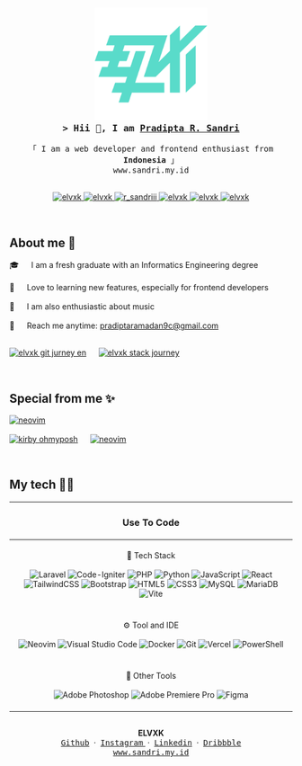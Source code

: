<!-- Intro  -->

<h3 align="center">
<!--   <img src="https://github.com/elvxk/elvxk/blob/main/assets/logo.png" alt="elvxk" width="200"><br> -->
  <img src="https://github.com/elvxk/elvxk/blob/main/assets/color%20new%20logo.png" alt="elvxk" width="200"><br>
  <samp
    >&gt; Hii 👋, I am <b><a target="_blank" href="https://sandri.my.id">Pradipta R. Sandri</a></b
    >
  </samp>
</h3>
<p align="center">
  <samp>「 I am a web developer and frontend enthusiast from
    <b>Indonesia</b> 」
    <br />www.sandri.my.id
    <br />
    <br />
  </samp>
</p>

<p align="center">
  <a href="https://sandri.my.id" target="blank">
    <img
      src="https://img.shields.io/badge/Website-DC143C?style=for-the-badge&logo=medium&logoColor=white"
      alt="elvxk"
    />
  </a>
  <a href="https://linkedin.com/in/elvxk" target="_blank">
    <img
      src="https://img.shields.io/badge/LinkedIn-0077B5?style=for-the-badge&logo=linkedin&logoColor=white"
      alt="elvxk"
    />
  </a>
  <a href="https://twitter.com/r_sandriii" target="_blank">
    <img
      src="https://img.shields.io/badge/Twitter-1DA1F2?style=for-the-badge&logo=twitter&logoColor=white"
      alt="r_sandriii"
    />
  </a>
  <a href="https://instagram.com/elvxk" target="_blank">
    <img
      src="https://img.shields.io/badge/Instagram-fe4164?style=for-the-badge&logo=instagram&logoColor=white"
      alt="elvxk"
    />
  </a>
  <a href="https://facebook.com/elvxk" target="_blank">
    <img
      src="https://img.shields.io/badge/Facebook-20BEFF?&style=for-the-badge&logo=facebook&logoColor=white"
      alt="elvxk"
    />
  </a>
  <a href="https://dribbble.com/elvxk" target="_blank">
    <img 
      src="https://img.shields.io/badge/Dribbble-EA4C89?style=for-the-badge&logo=dribbble&logoColor=white"
      alt="elvxk"
    />
  </a>
</p>
<br />

<!-- About Section -->
## About me 👋

<p>
  🎓 &emsp; I am a fresh graduate with an Informatics Engineering degree<br /><br />
  🚀 &emsp; Love to learning new features, especially for frontend developers<br /><br />
  🎸 &emsp; I am also enthusiastic about music<br /><br />
  📧 &emsp; Reach me anytime: <a href="mailto:pradiptaramadan9c@gmail.com">pradiptaramadan9c@gmail.com</a><br /><br />
</p>

[![elvxk git jurney en](https://github-readme-stats.vercel.app/api?username=elvxk&theme=catppuccin_mocha&show_icons=true&border_radius=12&rank_icon=github&custom_title=%F0%9F%90%B1%E2%80%8D%F0%9F%92%BBelvxk%20git%20journey&hide=issues,contribs&show=reviews,prs_merged,prs_merged_percentage)](https://github.com/elvxk) &emsp; [![elvxk stack journey](https://github-readme-stats.vercel.app/api/top-langs/?username=elvxk&theme=catppuccin_mocha&layout=donut&border_radius=12&custom_title=%F0%9F%8E%A8%20Git%20stack%20journey&hide=shell)](https://github.com/elvxk)

<br />

## Special from me ✨

[![neovim](https://github-readme-stats.vercel.app/api/pin/?username=elvxk&repo=react-tailwind-starter&theme=catppuccin_mocha&border_radius=12)](https://github.com/elvxk/react-tailwind-starter)<br/><br/>
[![kirby ohmyposh](https://github-readme-stats.vercel.app/api/pin/?username=elvxk&repo=kirby-omp&theme=catppuccin_mocha&border_radius=12)](https://github.com/elvxk/kirby-omp) &emsp;
[![neovim](https://github-readme-stats.vercel.app/api/pin/?username=elvxk&repo=nvim&theme=catppuccin_mocha&border_radius=12)](https://github.com/elvxk/nvim)

<br/>

## My tech 🐱‍💻

| <h3> Use To Code </h3> |
|:---:|
|<br/>💫 Tech Stack <br/><br/> ![Laravel](https://img.shields.io/badge/laravel-%23FF2D20.svg?style=for-the-badge&logo=laravel&logoColor=white) ![Code-Igniter](https://img.shields.io/badge/CodeIgniter-%23EF4223.svg?style=for-the-badge&logo=codeIgniter&logoColor=white) ![PHP](https://img.shields.io/badge/php-%23777BB4.svg?style=for-the-badge&logo=php&logoColor=white) ![Python](https://img.shields.io/badge/python-3670A0?style=for-the-badge&logo=python&logoColor=ffdd54) ![JavaScript](https://img.shields.io/badge/javascript-%23323330.svg?style=for-the-badge&logo=javascript&logoColor=%23F7DF1E) ![React](https://img.shields.io/badge/react-%2320232a.svg?style=for-the-badge&logo=react&logoColor=%2361DAFB) ![TailwindCSS](https://img.shields.io/badge/tailwindcss-%2338B2AC.svg?style=for-the-badge&logo=tailwind-css&logoColor=white) ![Bootstrap](https://img.shields.io/badge/bootstrap-%238511FA.svg?style=for-the-badge&logo=bootstrap&logoColor=white) ![HTML5](https://img.shields.io/badge/html5-%23E34F26.svg?style=for-the-badge&logo=html5&logoColor=white) ![CSS3](https://img.shields.io/badge/css3-%231572B6.svg?style=for-the-badge&logo=css3&logoColor=white) ![MySQL](https://img.shields.io/badge/mysql-%2300f.svg?style=for-the-badge&logo=mysql&logoColor=white) ![MariaDB](https://img.shields.io/badge/MariaDB-003545?style=for-the-badge&logo=mariadb&logoColor=white) ![Vite](https://img.shields.io/badge/vite-%23646CFF.svg?style=for-the-badge&logo=vite&logoColor=white) <br/><br/>|
|<br/>⚙ Tool and IDE <br/><br/> ![Neovim](https://img.shields.io/badge/NeoVim-%2357A143.svg?&style=for-the-badge&logo=neovim&logoColor=white) ![Visual Studio Code](https://img.shields.io/badge/Visual%20Studio%20Code-0078d7.svg?style=for-the-badge&logo=visual-studio-code&logoColor=white) ![Docker](https://img.shields.io/badge/docker-%230db7ed.svg?style=for-the-badge&logo=docker&logoColor=white) ![Git](https://img.shields.io/badge/git-%23F05033.svg?style=for-the-badge&logo=git&logoColor=white) ![Vercel](https://img.shields.io/badge/vercel-%23000000.svg?style=for-the-badge&logo=vercel&logoColor=white) ![PowerShell](https://img.shields.io/badge/PowerShell-%235391FE.svg?style=for-the-badge&logo=powershell&logoColor=white) <br/><br/>|
|<br/>🔨 Other Tools <br/><br/> ![Adobe Photoshop](https://img.shields.io/badge/adobe%20photoshop-%2331A8FF.svg?style=for-the-badge&logo=adobe%20photoshop&logoColor=white) ![Adobe Premiere Pro](https://img.shields.io/badge/Adobe%20Premiere%20Pro-9999FF.svg?style=for-the-badge&logo=Adobe%20Premiere%20Pro&logoColor=white) ![Figma](https://img.shields.io/badge/figma-%23F24E1E.svg?style=for-the-badge&logo=figma&logoColor=white) <br/><br/>|



##
  
<div align='center'>
<b>ELVXK</b>
  <br/>
<a href="https://github.com/elvxk" target="_blank"><samp>Github</samp></a>
&nbsp;&middot;&nbsp;
<a href="https://github.com/elvxk" target="_blank"><samp>Instagram</samp> </a>
&nbsp;&middot;&nbsp;
<a href="https://www.linkedin.com/in/elvxk/" target="_blank"><samp>Linkedin</samp></a>
&nbsp;&middot;&nbsp;
<a href="https://dribbble.com/elvxk" target="_blank"><samp>Dribbble</samp></a>
<br/>
<a href="https://sandri.my.id" target="_blank"><samp>www.sandri.my.id</samp></a>
</div>
